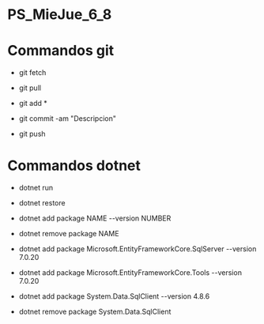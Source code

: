# PS_MieJue_6_8
# Commandos git 
- git fetch
- git pull

- git add *
- git commit -am "Descripcion"
- git push

# Commandos dotnet 
- dotnet run
- dotnet restore
- dotnet add package NAME --version NUMBER
- dotnet remove package NAME

- dotnet add package Microsoft.EntityFrameworkCore.SqlServer --version 7.0.20
- dotnet add package Microsoft.EntityFrameworkCore.Tools --version 7.0.20
- dotnet add package System.Data.SqlClient --version 4.8.6
- dotnet remove package System.Data.SqlClient